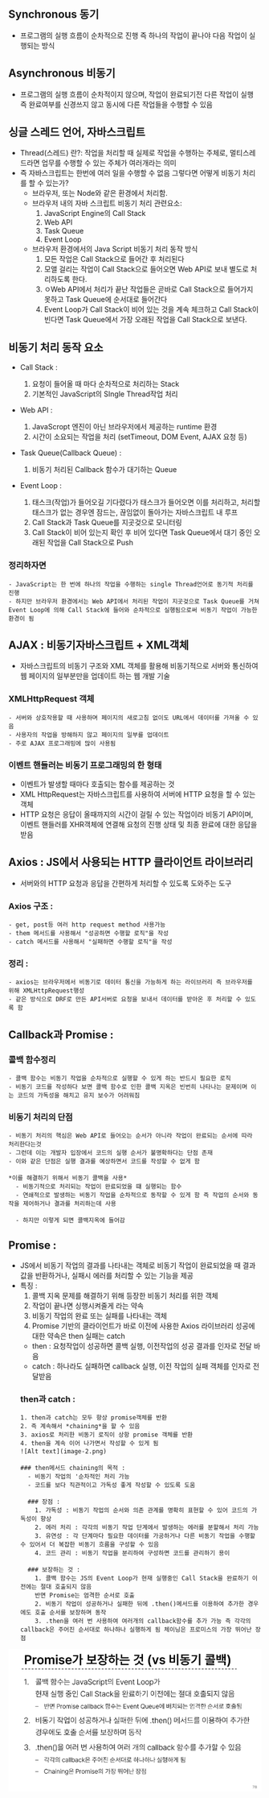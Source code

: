 ## Synchronous 동기
  - 프로그램의 실행 흐름이 순차적으로 진행
  즉 하나의 작업이 끝나야 다음 작업이 실행되는 방식

## Asynchronous 비동기
  - 프로그램의 실행 흐름이 순차적이지 않으며, 작업이 완료되기전 다른 작업이 실행
  즉 완료여부를 신경쓰지 않고 동시에 다른 작업들을 수행할 수 있음

## 싱글 스레드 언어, 자바스크립트
  - Thread(스레드) 란?: 작업을 처리할 때 실제로 작업을 수행하는 주체로, 멀티스레드라면 업무를 수행할 수 있는 주체가 여러개라는 의미
  - 즉 자바스크립트는 한번에 여러 일을 수행할 수 없음 그렇다면 어떻게 비동기 처리를 할 수 있는가?
    - 브라우저, 또는 Node와 같은 환경에서 처리함.
    - 브라우저 내의 자바 스크립트 비동기 처리 관련요소:
      1. JavaScript Engine의 Call Stack
      2. Web API
      3. Task Queue
      4. Event Loop
    - 브라우저 환경에서의 Java Script 비동기 처리 동작 방식
      1. 모든 작업은 Call Stack으로 들어간 후 처리된다
      2. 모앨 걸리는 작업이 Call Stack으로 들어오면 Web API로 보내 별도로 처리하도록 한다.
      3. ㅇWeb API에서 처리가 끝난 작업들은 곧바로 Call Stack으로 들어가지 못하고 Task Queue에 순서대로 들어간다
      4. Event Loop가 Call Stack이 비어 있는 것을 계속 체크하고 Call Stack이 빈다면 Task Queue에서 가장 오래된 작업을 Call Stack으로 보낸다.

## 비동기 처리 동작 요소
  - Call Stack : 
    1. 요청이 들어올 때 마다 순차적으로 처리하는 Stack
    2. 기본적인 JavaScript의 SIngle Thread작업 처리

  - Web API :
    1. JavaScropt 엔진이 아닌 브라우저에서 제공하는 runtime 환경
    2. 시간이 소요되는 작업을 처리 (setTimeout, DOM Event, AJAX 요청 등)

  - Task Queue(Callback Queue) :
    1. 비동기 처리된 Callback 함수가 대기하는 Queue
  
  - Event Loop :
    1. 태스크(작업)가 들어오길 기다렸다가 태스크가 들어오면 이를 처리하고, 처리할 태스크가 없는 경우엔 잠드는, 끊임없이 돌아가는 자바스크립트 내 루프
    2. Call Stack과 Task Queue를 지곳겆으로 모니터링
    3. Call Stack이 비어 있는지 확인 후 비어 있다면 Task Queue에서 대기 중인 오래된 작업을 Call Stack으로 Push

  ### 정리하자면
    - JavaScript는 한 번에 하나의 작업을 수행하는 single Thread언어로 동기적 처리를 진행
    - 하지만 브라우저 환경에서는 Web API에서 처리된 작업이 지곳겆으로 Task Queue를 거쳐 Event Loop에 의해 Call Stack에 들어와 순차적으로 실행됨으로써 비동기 작업이 가능한 환경이 됨


## AJAX : 비동기자바스크립트 + XML객체
  - 자바스크립트의 비동기 구조와 XML 객체를 활용해 비동기적으로 서버와 통신하여 웹 페이지의 일부분만을 업데이트 하는 웹 개발 기술

  ### XMLHttpRequest 객체
    - 서버와 상호작용할 때 사용하며 페이지의 새로고침 없이도 URL에서 데이터를 가져올 수 있음
    - 사용자의 작업을 방해하지 않고 페이지의 일부를 업데이트
    - 주로 AJAX 프로그래밍에 많이 사용됨

  ### 이벤트 핸들러는 비동기 프로그래밍의 한 형태
  - 이벤트가 발생할 때마다 호출되는 함수를 제공하는 것
  - XML HttpRequest는 자바스크립트를 사용하여 서버에 HTTP 요청을 할 수 있는 객체
  - HTTP 요청은 응답이 올때까지의 시간이 걸릴 수 있는 작업이라 비동기 API이며, 이벤트 핸들러를 XHR객체에 연결해 요청의 진행 상태 및 최종 완료에 대한 응답을 받음

## Axios : JS에서 사용되는 HTTP 클라이언트 라이브러리
  - 서버와의 HTTP 요청과 응답을 간편하게 처리할 수 있도록 도와주는 도구

  ### Axios 구조 :
    - get, post등 여러 http request method 사용가능
    - them 메서드를 사용해서 "성공하면 수행할 로직"을 작성
    - catch 메서드를 사용해서 "실패하면 수행할 로직"을 작성

  ### 정리 :
    - axios는 브라우저에서 비동기로 데이터 통신을 가능하게 하는 라이브러리 즉 브라우저를 위해 XMLHttpRequest행성
    - 같은 방식으로 DRF로 만든 API서버로 요청을 보내서 데이터를 받아온 후 처리할 수 있도록 함


## Callback과 Promise :
  ### 콜백 함수정리
    - 콜백 함수는 비동기 작업을 순차적으로 실행할 수 있게 하는 반드시 필요한 로직
    - 비동기 코드를 작성하다 보면 콜백 함수로 인한 콜백 지옥은 빈번히 나타나는 문제이며 이는 코드의 가독성을 해치고 유지 보수가 어려워짐
  ### 비동기 처리의 단점
    - 비동기 처리의 핵심은 Web API로 들어오는 순서가 아니라 작업이 완료되는 순서에 따라 처리한다는것
    - 그런데 이는 개발자 입장에서 코드의 실행 순서가 불명확하다는 단점 존재
    - 이와 같은 단점은 실행 결과를 예상하면서 코드를 작성할 수 없게 함

    *이를 해결하기 위해서 비동기 콜백을 사용*
      - 비동기적으로 처리되는 작업이 완료되었을 떄 실행되는 함수
      - 연쇄적으로 발생하는 비동기 작업을 순차적으로 동작할 수 있게 함 즉 작업의 순서와 동작을 제어하거나 결과를 처리하는데 사용

      - 하지만 이렇게 되면 콜백지옥에 들어감


## Promise :
  - JS에서 비동기 작업의 결과를 나타내는 객체로 비동기 작업이 완료되었을 때 결과 값을 반환하거나, 실패시 에러를 처리할 수 있는 기능을 제공
  - 특징 :
    1. 콜백 지옥 문제를 해결하기 위해 등장한 비동기 처리를 위한 객체
    2. 작업이 끝나면 싱행시켜줄게 라는 약속
    3. 비동기 작업의 완료 또는 실패를 나타내는 객체
    4. Promise 기반의 클라이언트가 바로 이전에 사용한 Axios 라이브러리 성공에 대한 약속은 then 실패는 catch
      - then : 요청작업이 성공하면 콜백 실행, 이전작업의 성공 결과를 인자로 전달 바음
      - catch : 하나라도 실패하면 callback 실행, 이전 작업의 실패 객체를 인자로 전달받음
      ### then과 catch :
        1. then과 catch는 모두 항상 promise객체를 반환
        2. 즉 계속해서 *chaining*을 할 수 있음
        3. axios로 처리한 비동기 로직이 상항 promise 객체를 반환
        4. then을 계속 이어 나가면서 작성할 수 있게 됨
        ![Alt text](image-2.png)

        ### then메서드 chaining의 목적 :
          - 비동기 작업의 '순차적인 처리 가능
          - 코드를 보다 직관적이고 가독성 좋게 작성할 수 있도록 도움

          ### 장점 : 
            1. 가독성 : 비동기 작업의 순서와 의존 관계를 명확히 표현할 수 있어 코드의 가독성이 향상
            2. 에러 처리 : 각각의 비동기 작업 단계에서 발생하는 에러를 분할해서 처리 가능
            3. 유연성 : 각 단계마다 필요한 데이터를 가공하거나 다른 비동기 작업을 수행할 수 있어서 더 복잡한 비동기 흐름을 구성할 수 있음
            4. 코드 관리 : 비동기 작업을 분리하여 구성하면 코드를 관리하기 용이
          
          ### 보장하는 것 :
            1. 콜백 함수는 JS의 Event Loop가 현재 실행중인 Call Stack을 완료하기 이전에는 절대 호출되지 않음
            반면 Promise는 엄격한 순서로 호출
            2. 비동기 작업이 성공하거나 실패한 뒤에 .then()메서드를 이용하여 추가한 경우에도 호출 순서를 보장하며 동작
            3. .then을 여러 번 사용하여 여러개의 callback함수를 추가 가능 즉 각각의 callback은 주어진 순서대로 하나하나 실행하게 됨 체이닝은 프로미스의 가장 뛰어난 장점

![Alt text](image-1.png)


